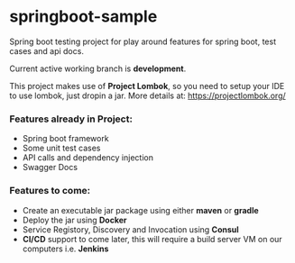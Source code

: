 # springboot-sample
Spring boot testing project for play around features for spring boot, test cases and api docs.


Current active working branch is **development**.

This project makes use of **Project Lombok**, so you need to setup your IDE to use lombok, just dropin a jar. More details at: https://projectlombok.org/

### Features already in Project:
- Spring boot framework
- Some unit test cases
- API calls and dependency injection
- Swagger Docs

### Features to come:
- Create an executable jar package using either **maven** or **gradle**
- Deploy the jar using **Docker**
- Service Registory, Discovery and Invocation using **Consul**
- **CI/CD** support to come later, this will require a build server VM on our computers i.e. **Jenkins**
